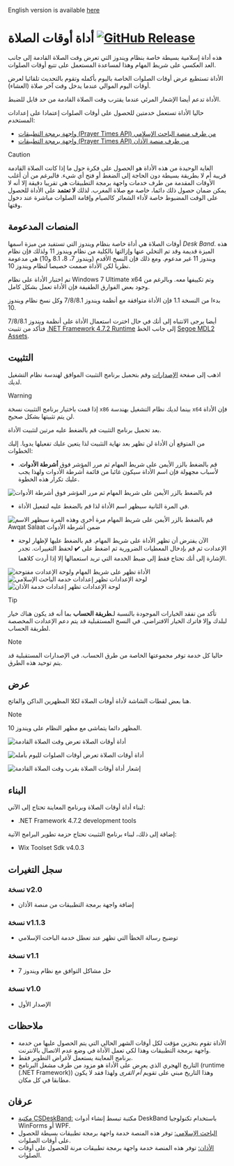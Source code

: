 ﻿English version is available [here](README.md)
# أداة أوقات الصلاة [![GitHub Release](https://img.shields.io/github/v/release/Khiro95/Awqat-Salaat?include_prereleases&label=إصدار)](https://github.com/Khiro95/Awqat-Salaat/releases)


هذه أداة إسلامية بسيطة خاصة بنظام ويندوز التي تعرض وقت الصلاة القادمة إلى جانب العد العكسي على شريط المهام وهذا لمساعدة المستعمل على تتبع أوقات الصلوات.

الأداة تستطيع عرض أوقات الصلوات الخاصة باليوم بأكمله وتقوم بالتحديث تلقائيا لعرض أوقات اليوم الموالي عندما يدخل وقت آخر صلاة (العشاء).

الأداة تدعم أيضا الإشعار المرئي عندما يقترب وقت الصلاة القادمة من حد قابل للضبط.

حاليا الأداة تستعمل خدمتين للحصول على أوقات الصلوات إعتمادا على إعدادات المستخدم:
- [واجهة برمجة التطبيقات (Prayer Times API)  من طرف منصة الباحث الإسلامي](http://www.islamicfinder.us/index.php/api)
- [واجهة برمجة التطبيقات (Prayer Times API)  من طرف منصة الأذان](https://aladhan.com/prayer-times-api)

> [!caution]
> الغاية الوحيدة من هذه الأداة هو الحصول على فكرة حول ما إذا كانت الصلاة القادمة قريبة أم لا بطريقة بسيطة دون الحاجة إلى الضغط أو فتح أي شيء.
 فالبرغم من أن أغلب الأوقات المقدمة من طرف خدمات واجهة برمجة التطبيقات هي تقريبا دقيقة إلا أنه لا يمكن ضمان حصول ذلك دائما، خاصة مع صلاة المغرب.
 لذلك **لا تعتمد** على الأداة للحصول على الوقت المضبوط خاصة لأداء الشعائر كالصيام وإقامة الصلوات مباشرة عند دخول وقتها.

## المنصات المدعومة

أوقات الصلاة هي أداة خاصة بنظام ويندوز التي تستفيد من ميزة اسمها *Desk Band*.
هذه الميزة قديمة وقد تم التخلي عنها وإزالتها بالكلية من نظام ويندوز 11 ولذلك فإن نظام ويندوز 11 غير مدعوم.
ومع ذلك فإن النسخ الأقدم (ويندوز 7، 8، 8.1 و10) هي مدعومة نظريا لكن الأداة صممت خصيصا لنظام ويندوز 10.

تم اختبار الأداة على نظام Windows 7 Ultimate x64 وتم تكييفها معه. وبالرغم من وجود بعض الفوارق الطفيفة فإن الأداة تعمل بشكل كامل.

بدءا من النسخة 1.1 فإن الأداة متوافقة مع أنظمة ويندوز 7/8/8.1 وكل نسخ نظام ويندوز 10.

أيضا يرجى الانتباه إلى أنك في حال اخترت استعمال الأداة على أنظمة ويندوز 7/8/8.1 فتأكد من تثبيت [.NET Framework 4.7.2 Runtime](https://dotnet.microsoft.com/en-us/download/dotnet-framework/net472) إلى جانب الخط [Segoe MDL2 Assets](https://aka.ms/SegoeFonts).

## التثبيت

اذهب إلى صفحة [الإصدارات](https://github.com/Khiro95/Awqat-Salaat/releases) وقم بتحميل برنامج التثبيت الموافق لهندسة نظام التشغيل لديك.

> [!warning]
> إذا قمت باختيار برنامج التثبيت نسخة `x86` بينما لديك نظام التشغيل بهندسة `x64` فإن الأداة لن يتم تثبيتها بشكل صحيح.

بعد تحميل برنامج التثبيت قم بالضغط عليه مرتين لتثبيت الأداة.

من المتوقع أن الأداة لن تظهر بعد نهاية التثبيت لذا يتعين عليك تفعيلها يدويا. إليك الخطوات:
- قم بالضغط بالزر الأيمن على شريط المهام ثم مرر المؤشر فوق **أشرطة الأدوات**. لأسباب مجهولة فإن اسم الأداة سيكون غائبا من قائمة أشرطة الأدوات ولهذا يجب عليك تكرار هذه الخطوة.

![قم بالضغط بالزر الأيمن على شريط المهام ثم مرر المؤشر فوق أشرطة الأدوات](images/installation_step1.png)
- في المرة الثانية سيظهر اسم الأداة لذا قم بالضغط عليه لتفعيل الأداة.

![قم بالضغط بالزر الأيمن على شريط المهام مرة أخرى وهذه المرة سيظهر الاسم Awqat Salaat ضمن أشرطة الأدوات](images/installation_step2.png)
- الآن يفترض أن تظهر الأداة على شريط المهام. قم بالضغط عليها لإظهار لوحة الإعدادت ثم قم بإدخال المعطيات الضرورية ثم اضغط على ✔️ لحفظ التغييرات.
  تجدر الإشارة إلى أنك تحتاج فقط إلى ضبط الخدمة التي تريد استعمالها إلا إذا أردت كلاهما.
  
![الأداة تظهر على شريط المهام ولوحة الإعدادت مفتوحة](images/installation_step3_1_ar.png)
![لوحة الإعدادات تظهر إعدادات خدمة الباحث الإسلامي](images/installation_step3_2_ar.png)
![لوحة الإعدادات تظهر إعدادات خدمة الأذان](images/installation_step3_3_ar.png)
> [!tip]
> تأكد من تفقد الخيارات الموجودة بالنسبة لـ**طريقة الحساب** بما أنه قد يكون هناك خيار لبلدك وإلا فاترك الخيار الافتراضي. في النسخ المستقبلية قد يتم دعم الإعدادت المخصصة لطريقة الحساب.

> [!note]
> حاليا كل خدمة توفر مجموعتها الخاصة من طرق الحساب. في الإصدارات المستقبلية قد يتم توحيد هذه الطرق.
## عرض

هنا بعض لقطات الشاشة لأداة أوقات الصلاة لكلا المظهرين الداكن والفاتح.
> [!note]
> المظهر دائما يتماشى مع مظهر النظام على ويندوز 10.

![أداة أوقات الصلاة تعرض وقت الصلاة القادمة](images/showcase_1_ar.png)

![أداة أوقات الصلاة تعرض أوقات الصلوات لليوم بأمله](images/showcase_2_ar.png)

![إشعار أداة أوقات الصلاة بقرب وقت الصلاة القادمة](images/showcase_3_ar.gif)

## البناء

لبناء أداة أوقات الصلاة وبرنامج المعاينة تحتاج إلى الآتي:
- .NET Framework 4.7.2 development tools

إضافة إلى ذلك، لبناء برنامج التثبيت تحتاج حزمة تطوير البرامج الآتية:
- Wix Toolset Sdk v4.0.3

## سجل التغيرات

### نسخة v2.0

- إضافة واجهة برمجة التطبيقات من منصة الأذان

### نسخة v1.1.3

- توضيح رسالة الخطأ التي تظهر عند تعطل خدمة الباحث الإسلامي

### نسخة v1.1

- حل مشاكل التوافق مع نظام ويندوز 7

### نسخة v1.0

- الإصدار الأول

## ملاحظات

- الأداة تقوم بتخزين مؤقت لكل أوقات الشهر الحالي التي يتم الحصول عليها من خدمة واجهة برمجة التطبيقات وهذا لكي تعمل الأداة في وضع عدم الاتصال بالانترنت.
- برنامج المعاينة يستعمل لأغراض التطوير فقط.
- التاريخ الهجري الذي يعرض على الأداة هو مزود من طرف مشغل البرنامج (runtime (.NET Framework)) وهذا التاريخ مبني على تقويم *أم القرى* ولهذا فقد لا يكون مطابقا في كل مكان.

## عرفان

- [مكتبة CSDeskBand:](https://github.com/dsafa/CSDeskBand) مكتبة تبسط إنشاء أدوات DeskBand باستخدام تكنولوجيا WinForms أو WPF.
- [الباحث الإسلامي:](http://www.islamicfinder.us/index.php/api) توفر هذه المنصة خدمة واجهة برمجة تطبيقات بسيطة للحصول على أوقات الصلوات.
- [الأذان:](https://aladhan.com/prayer-times-api) توفر هذه المنصة خدمة واجهة برمجة تطبيقات مرنة للحصول على أوقات الصلوات.